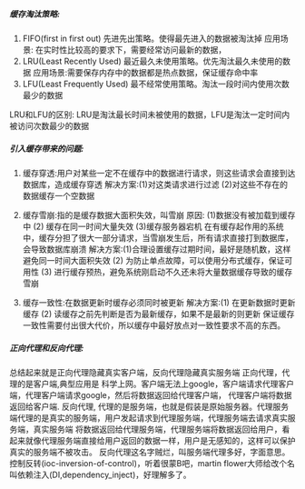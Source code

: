 
##### 缓存淘汰策略:
1. FIFO(first in first out) 先进先出策略。使得最先进入的数据被淘汰掉
应用场景: 在实时性比较高的要求下，需要经常访问最新的数据，
2. LRU(Least Recently Used) 最近最久未使用策略。优先淘汰最久未使用的数据
应用场景:需要保存内存中的数据都是热点数据，保证缓存命中率
3. LFU(Least Frequently Used) 最不经常使用策略。淘汰一段时间内使用次数最少的数据

LRU和LFU的区别:
LRU是淘汰最长时间未被使用的数据，LFU是淘汰一定时间内被访问次数最少的数据

##### 引入缓存带来的问题:
1. 缓存穿透:用户对某些一定不在缓存中的数据进行请求，则这些请求会直接到达数据库，造成缓存穿透
解决方案:(1)对这类请求进行过滤 (2)对这些不存在的数据缓存一个空数据

2. 缓存雪崩:指的是缓存数据大面积失效，叫雪崩
原因: (1)数据没有被加载到缓存中 (2) 缓存在同一时间大量失效 (3)缓存服务器宕机
在有缓存起作用的系统中，缓存分担了很大一部分请求，当雪崩发生后，所有请求直接打到数据库，会导致数据库崩溃
解决方案:(1)合理设置缓存过期时间，最好是随机数，这样避免同一时间大面积失效
(2) 为防止单点故障，可以使用分布式缓存，保证可用性
(3) 进行缓存预热，避免系统刚启动不久还未将大量数据缓存导致的缓存雪崩

3. 缓存一致性:在数据更新时缓存必须同时被更新
解决方案:(1) 在更新数据时更新缓存 (2) 读缓存之前先判断是否为最新缓存，如果不是最新的则更新
保证缓存一致性需要付出很大代价，所以缓存中最好放点对一致性要求不高的东西。

##### 正向代理和反向代理:
总结起来就是正向代理隐藏真实客户端，反向代理隐藏真实服务端
正向代理，代理的是客户端,典型应用是 科学上网。客户端无法上google，客户端请求代理客户端，代理客户端请求google，然后将数据返回给代理客户端，
代理客户端将数据返回给客户端.
反向代理, 代理的是服务端，也就是假装是原始服务器。代理服务端代理的是真实的服务端，用户发起请求到代理服务端，代理服务端去请求真实服务端，真实服务端
将数据返回给代理服务端，代理服务端将数据返回给用户，看起来就像代理服务端直接给用户返回的数据一样，用户是无感知的，这样可以保护真实的服务端不被攻击。
反向代理这名字贼烂，叫服务端代理多好，字面意思。控制反转(ioc-inversion-of-control)，听着很蒙B吧，martin flower大师给改个名叫依赖注入(DI,dependency_inject)，好理解多了。








